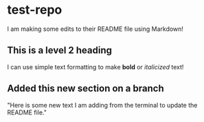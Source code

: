 # test-repo

I am making some edits to their README file using Markdown!

## This is a level 2 heading

I can use simple text formatting to make **bold** or *italicized* text!

## Added this new section on a branch
"Here is some new text I am adding from the terminal to update the README file." 
